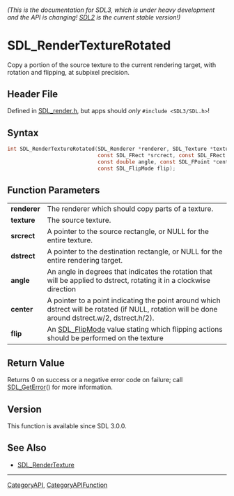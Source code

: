 ###### (This is the documentation for SDL3, which is under heavy development and the API is changing! [SDL2](https://wiki.libsdl.org/SDL2/) is the current stable version!)
# SDL_RenderTextureRotated

Copy a portion of the source texture to the current rendering target, with rotation and flipping, at subpixel precision.

## Header File

Defined in [SDL_render.h](https://github.com/libsdl-org/SDL/blob/main/include/SDL3/SDL_render.h), but apps should _only_ `#include <SDL3/SDL.h>`!

## Syntax

```c
int SDL_RenderTextureRotated(SDL_Renderer *renderer, SDL_Texture *texture,
                             const SDL_FRect *srcrect, const SDL_FRect *dstrect,
                             const double angle, const SDL_FPoint *center,
                             const SDL_FlipMode flip);

```

## Function Parameters

|                  |                                                                                                                                                  |
| ---------------- | ------------------------------------------------------------------------------------------------------------------------------------------------ |
| **renderer**     | The renderer which should copy parts of a texture.                                                                                               |
| **texture**      | The source texture.                                                                                                                              |
| **srcrect**      | A pointer to the source rectangle, or NULL for the entire texture.                                                                               |
| **dstrect**      | A pointer to the destination rectangle, or NULL for the entire rendering target.                                                                 |
| **angle**        | An angle in degrees that indicates the rotation that will be applied to dstrect, rotating it in a clockwise direction                            |
| **center**       | A pointer to a point indicating the point around which dstrect will be rotated (if NULL, rotation will be done around dstrect.w/2, dstrect.h/2). |
| **flip**         | An [SDL_FlipMode](SDL_FlipMode) value stating which flipping actions should be performed on the texture                                          |

## Return Value

Returns 0 on success or a negative error code on failure; call
[SDL_GetError](SDL_GetError)() for more information.

## Version

This function is available since SDL 3.0.0.

## See Also

* [SDL_RenderTexture](SDL_RenderTexture)

----
[CategoryAPI](CategoryAPI), [CategoryAPIFunction](CategoryAPIFunction)

